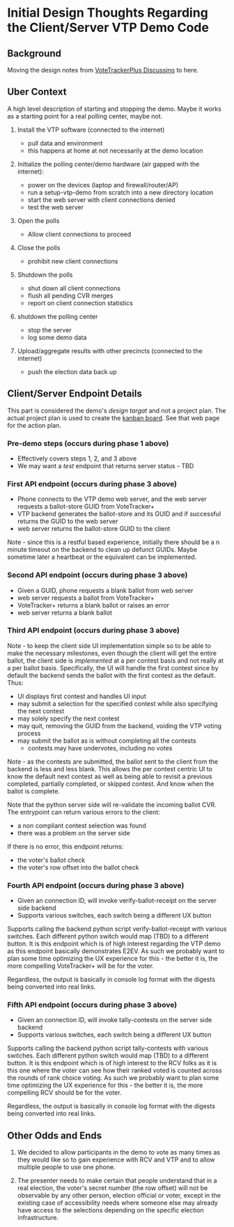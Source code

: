 # Initial Design Thoughts Regarding the Client/Server VTP Demo Code

## Background

Moving the design notes from [VoteTrackerPlus Discussino](https://github.com/TrustTheVote-Project/VoteTrackerPlus/discussions/51#discussioncomment-4772776) to here.

## Uber Context

A high level description of starting and stopping the demo.  Maybe it works as a starting point for a real polling center, maybe not.

1. Install the VTP software (connected to the internet)
    - pull data and environment
    - this happens at home at not necessarily at the demo location

2. Initialize the polling center/demo hardware (air gapped with the internet):
    - power on the devices (laptop and firewall/router/AP)
    - run a setup-vtp-demo from scratch into a new directory location
    - start the web server with client connections denied
    - test the web server

3. Open the polls
    - Allow client connections to proceed

4. Close the polls
    - prohibit new client connections

5. Shutdown the polls 
    - shut down all client connections
    - flush all pending CVR merges
    - report on client connection statistics

6. shutdown the polling center
    - stop the server
    - log some demo data

7. Upload/aggregate results with other precincts (connected to the internet)
    - push the election data back up

## Client/Server Endpoint Details

This part is considered the demo's _design targat_ and not a project plan.  The actual project plan is used to create the [kanban board](https://github.com/orgs/TrustTheVote-Project/projects/5).  See that web page for the action plan.

### Pre-demo steps (occurs during phase 1 above)

- Effectively covers steps 1, 2, and 3 above
- We may want a _test_ endpoint that returns server status - TBD

### First API endpoint (occurs during phase 3 above)

- Phone connects to the VTP demo web server, and the web server requests a ballot-store GUID from VoteTracker+
- VTP backend generates the ballot-store and its GUID and if successful returns the GUID to the web server
- web server returns the ballot-store GUID to the client

Note - since this is a restful based experience, initially there should be a n minute timeout on the backend to clean up defunct GUIDs.  Maybe sometime later a heartbeat or the equivalent can be implemented.

### Second API endpoint (occurs during phase 3 above)

- Given a GUID, phone requests a blank ballot from web server
- web server requests a ballot from VoteTracker+
- VoteTracker+ returns a blank ballot or raises an error
- web server returns a blank ballot

### Third API endpoint (occurs during phase 3 above)

Note - to keep the client side UI implementation simple so to be able to make the necessary milestones, even though the client will get the entire ballot, the client side is _implemented_ at a per contest basis and not really at a per ballot basis.  Specifically, the UI will handle the first contest since by default the backend sends the ballot with the first contest as the default.  Thus:

- UI displays first contest and handles UI input
- may submit a selection for the specified contest while also specifying the next contest
- may solely specify the next contest
- may quit, removing the GUID from the backend, voiding the VTP voting process
- may submit the ballot as is without completing all the contests
  - contests may have undervotes, including no votes

Note - as the contests are submitted, the ballot sent to the client from the backend is less and less blank.  This allows the per contest centric UI to know the default next contest as well as being able to revisit a previous completed, partially completed, or skipped contest.  And know when the ballot is complete.

Note that the python server side will re-validate the incoming ballot CVR.  The entrypoint can return various errors to the client:

- a non compliant contest selection was found
- there was a problem on the server side

If there is no error, this endpoint returns:

- the voter's ballot check
- the voter's row offset into the ballot check

### Fourth API endpoint (occurs during phase 3 above)

- Given an connection ID, will invoke verify-ballot-receipt on the server side backend
- Supports various switches, each switch being a different UX button

Supports calling the backend python script verify-ballot-receipt with various switches. Each different python switch would map (TBD) to a different button.  It is this endpoint which is of high interest regarding the VTP demo as this endpoint basically demonstrates E2EV.  As such we probably want to plan some time optimizing the UX experience for this - the better it is, the more compelling VoteTracker+ will be for the voter.

Regardless, the output is basically in console log format with the digests being converted into real links.

### Fifth API endpoint (occurs during phase 3 above)

- Given an connection ID, will invoke tally-contests on the server side backend
- Supports various switches, each switch being a different UX button

Supports calling the backend python script tally-contests with various switches.  Each different python switch would map (TBD) to a different button.  It is this endpoint which is of high interest to the RCV folks as it is this one where the voter can see how their ranked voted is counted across the rounds of rank choice voting.  As such we probably want to plan some time optimizing the UX experience for this - the better it is, the more compelling RCV should be for the voter.

Regardless, the output is basically in console log format with the digests being converted into real links.

## Other Odds and Ends

1. We decided to allow participants in the demo to vote as many times as they would like so to gain experience with RCV and VTP and to allow multiple people to use one phone.

2. The presenter needs to make certain that people understand that in a real election, the voter's secret number (the row offset) will not be observable by any other person, election official or voter, except in the existing case of accessibility needs where someone else may already have access to the selections depending on the specific election infrastructure.

